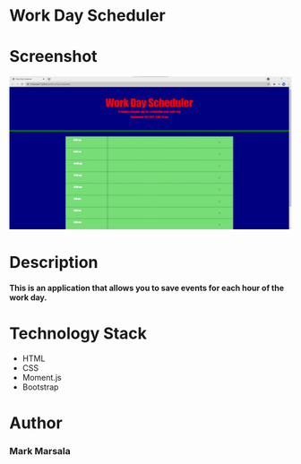 # Work Day Scheduler

# Screenshot

<img src="https://github.com/mmarsala17/Work-Day-Scheduler/blob/main/Screenshot%202021-09-05%20181746.png">

# Description

#### This is an application that allows you to save events for each hour of the work day.

# Technology Stack

* HTML
* CSS
* Moment.js
* Bootstrap

# Author

### Mark Marsala

